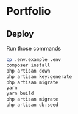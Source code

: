 # Portfolio

## Deploy

Run those commands

```sh
cp .env.example .env
composer install
php artisan down
php artisan key:generate
php artisan migrate
yarn
yarn build
php artisan migrate
php artisan db:seed
```
